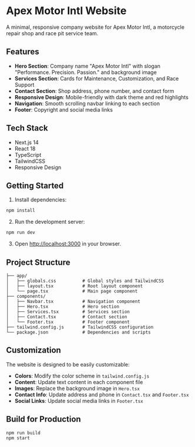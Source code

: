 # Apex Motor Intl Website

A minimal, responsive company website for Apex Motor Intl, a motorcycle repair shop and race pit service team.

## Features

- **Hero Section**: Company name "Apex Motor Intl" with slogan "Performance. Precision. Passion." and background image
- **Services Section**: Cards for Maintenance, Customization, and Race Support
- **Contact Section**: Shop address, phone number, and contact form
- **Responsive Design**: Mobile-friendly with dark theme and red highlights
- **Navigation**: Smooth scrolling navbar linking to each section
- **Footer**: Copyright and social media links

## Tech Stack

- Next.js 14
- React 18
- TypeScript
- TailwindCSS
- Responsive Design

## Getting Started

1. Install dependencies:
```bash
npm install
```

2. Run the development server:
```bash
npm run dev
```

3. Open [http://localhost:3000](http://localhost:3000) in your browser.

## Project Structure

```
├── app/
│   ├── globals.css          # Global styles and TailwindCSS
│   ├── layout.tsx           # Root layout component
│   └── page.tsx             # Main page component
├── components/
│   ├── Navbar.tsx           # Navigation component
│   ├── Hero.tsx             # Hero section
│   ├── Services.tsx         # Services section
│   ├── Contact.tsx          # Contact section
│   └── Footer.tsx           # Footer component
├── tailwind.config.js       # TailwindCSS configuration
└── package.json             # Dependencies and scripts
```

## Customization

The website is designed to be easily customizable:

- **Colors**: Modify the color scheme in `tailwind.config.js`
- **Content**: Update text content in each component file
- **Images**: Replace the background image in `Hero.tsx`
- **Contact Info**: Update address and phone in `Contact.tsx` and `Footer.tsx`
- **Social Links**: Update social media links in `Footer.tsx`

## Build for Production

```bash
npm run build
npm start
```
